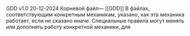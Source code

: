 GDD v1.0 20-12-2024
Корневой файл— [[GDD]]
В файлах, соответствующим конкретным механикам, указано, как эта механика работает, если не сказано иначе. Специальные правила могут менять или дополнять работу конкретной механики, для 